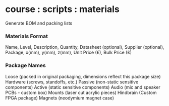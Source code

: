 # course : scripts : materials
Generate BOM and packing lists

### Materials Format
Name, Level, Description, Quantity, Datasheet (optional), Supplier (optional), Package, x(mm), y(mm), z(mm), Unit Price (£), Bulk Price (£)

### Package Names
Loose (packed in original packaging, dimensions reflect this package size)
Hardware (screws, standoffs, etc.)
Passive (non-static sensitive components)
Active (static sensitive components)
Audio (mic and speaker PCBs - custom box)
Mounts (laser cut acrylic pieces)
Hindbrain (Custom FPGA package)
Magnets (neodymium magnet case)
